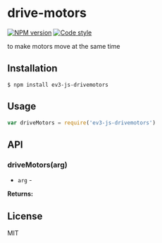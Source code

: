 
# drive-motors

[![NPM version][npm-image]][npm-url]
[![Code style][standard-image]][standard-url]

to make motors move at the same time

## Installation

    $ npm install ev3-js-drivemotors

## Usage

```js
var driveMotors = require('ev3-js-drivemotors')

```

## API

### driveMotors(arg)

- `arg` -

**Returns:**

## License

MIT

[standard-image]: https://img.shields.io/badge/code%20style-standard-brightgreen.svg?style=flat
[standard-url]: https://github.com/feross/standard
[npm-image]: https://img.shields.io/npm/v/ev3-js-drivemotors.svg?style=flat-square
[npm-url]: https://npmjs.org/package/ev3-js-drivemotors
